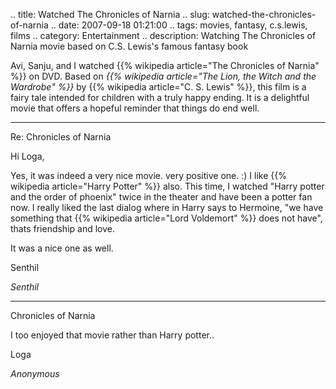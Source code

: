 .. title: Watched The Chronicles of Narnia
.. slug: watched-the-chronicles-of-narnia
.. date: 2007-09-18 01:21:00
.. tags: movies, fantasy, c.s.lewis, films
.. category: Entertainment
.. description: Watching The Chronicles of Narnia movie based on C.S. Lewis's famous fantasy book

Avi, Sanju, and I watched {{% wikipedia article="The Chronicles of Narnia" %}} on DVD. Based on *{{% wikipedia article="The Lion, the Witch and the Wardrobe" %}}* by {{% wikipedia article="C. S. Lewis" %}}, this film is a fairy tale intended for children with a truly happy ending. It is a delightful movie that offers a hopeful reminder that things do end well.

----


Re: Chronicles of Narnia



Hi Loga,



Yes, it was indeed a very nice movie. very positive one. :) I like {{% wikipedia article="Harry Potter" %}} also. This time, I watched "Harry potter and the order of phoenix" twice in the theater and have been a potter fan now. I really liked the last  dialog where in Harry says to Hermoine, "we have something that {{% wikipedia article="Lord Voldemort" %}} does not have", thats friendship and love.



It was a nice one as well.



Senthil

_Senthil_

----


Chronicles of Narnia



I too enjoyed that movie rather than Harry potter..



Loga

_Anonymous_